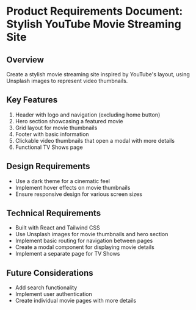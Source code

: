 # Product Requirements Document: Stylish YouTube Movie Streaming Site

## Overview
Create a stylish movie streaming site inspired by YouTube's layout, using Unsplash images to represent video thumbnails.

## Key Features
1. Header with logo and navigation (excluding home button)
2. Hero section showcasing a featured movie
3. Grid layout for movie thumbnails
4. Footer with basic information
5. Clickable video thumbnails that open a modal with more details
6. Functional TV Shows page

## Design Requirements
- Use a dark theme for a cinematic feel
- Implement hover effects on movie thumbnails
- Ensure responsive design for various screen sizes

## Technical Requirements
- Built with React and Tailwind CSS
- Use Unsplash images for movie thumbnails and hero section
- Implement basic routing for navigation between pages
- Create a modal component for displaying movie details
- Implement a separate page for TV Shows

## Future Considerations
- Add search functionality
- Implement user authentication
- Create individual movie pages with more details
